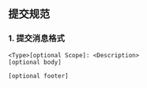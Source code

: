 ## 提交规范

### 1. 提交消息格式

```bin
<Type>[optional Scope]: <Description>
[optional body]

[optional footer]
```